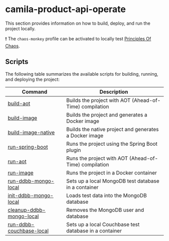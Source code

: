 # camila-product-api-operate

This section provides information on how to build, deploy, and run the project locally.

❗ The `chaos-monkey` profile can be activated to locally test [Principles Of Chaos](https://principlesofchaos.org/).

## Scripts

The following table summarizes the available scripts for building, running, and deploying the project:

| Command                                                   | Description                                             |
|-----------------------------------------------------------|---------------------------------------------------------|
| [build-aot](./build-aot.sh)                               | Builds the project with AOT (Ahead-of-Time) compilation |
| [build-image](./build-image.sh)                           | Builds the project and generates a Docker image         |
| [build-image-native](./build-image-native.sh)             | Builds the native project and generates a Docker image  |
| [run-spring-boot](./run-spring-boot.sh)                   | Runs the project using the Spring Boot plugin           |
| [run-aot](./run-aot.sh)                                   | Runs the project with AOT (Ahead-of-Time) compilation   |
| [run-image](./run-image.sh)                               | Runs the project in a Docker container                  |
| [run-ddbb-mongo-local](./run-ddbb-mongo-local.sh)         | Sets up a local MongoDB test database in a container    |
| [init-ddbb-mongo-local](./init-ddbb-mongo-local.sh)       | Loads test data into the MongoDB database               |
| [cleanup-ddbb-mongo-local](./cleanup-ddbb-mongo-local.sh) | Removes the MongoDB user and database                   |
| [run-ddbb-couchbase-local](./run-ddbb-couchbase-local.sh) | Sets up a local Couchbase test database in a container  |
